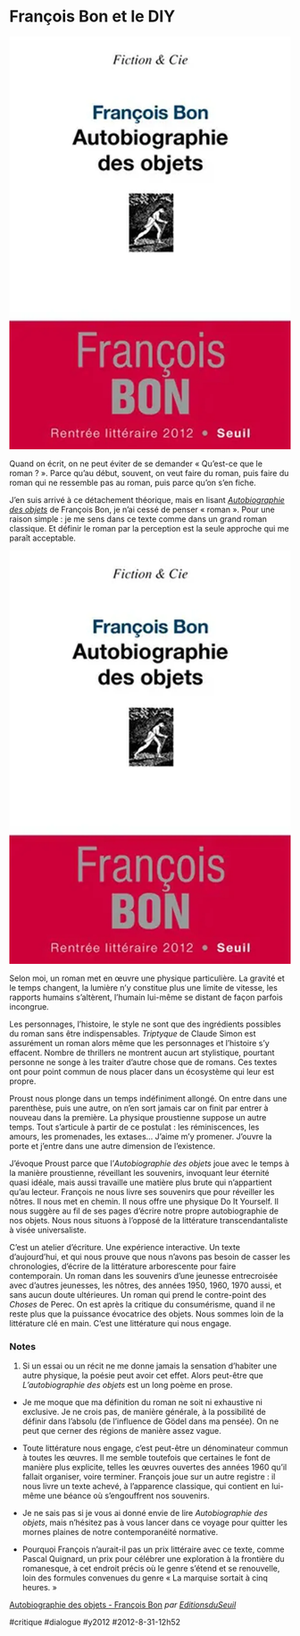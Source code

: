 # François Bon et le DIY

![](_i/arton2783-9d6861.webp)

Quand on écrit, on ne peut éviter de se demander « Qu’est-ce que le roman ? ». Parce qu’au début, souvent, on veut faire du roman, puis faire du roman qui ne ressemble pas au roman, puis parce qu’on s’en fiche.

J’en suis arrivé à ce détachement théorique, mais en lisant [*Autobiographie des objets*](http://www.tierslivre.net/spip/spip.php?article2971) de François Bon, je n’ai cessé de penser « roman ». Pour une raison simple : je me sens dans ce texte comme dans un grand roman classique. Et définir le roman par la perception est la seule approche qui me paraît acceptable.

[![](_i/arton2783-9d6861.webp)](http://www.tierslivre.net/spip/spip.php?article2971)

Selon moi, un roman met en œuvre une physique particulière. La gravité et le temps changent, la lumière n’y constitue plus une limite de vitesse, les rapports humains s’altèrent, l’humain lui-même se distant de façon parfois incongrue.

Les personnages, l’histoire, le style ne sont que des ingrédients possibles du roman sans être indispensables. *Triptyque* de Claude Simon est assurément un roman alors même que les personnages et l’histoire s’y effacent. Nombre de thrillers ne montrent aucun art stylistique, pourtant personne ne songe à les traiter d’autre chose que de romans. Ces textes ont pour point commun de nous placer dans un écosystème qui leur est propre.

Proust nous plonge dans un temps indéfiniment allongé. On entre dans une parenthèse, puis une autre, on n’en sort jamais car on finit par entrer à nouveau dans la première. La physique proustienne suppose un autre temps. Tout s’articule à partir de ce postulat : les réminiscences, les amours, les promenades, les extases… J’aime m’y promener. J’ouvre la porte et j’entre dans une autre dimension de l’existence.

J’évoque Proust parce que l’*Autobiographie des objets* joue avec le temps à la manière proustienne, réveillant les souvenirs, invoquant leur éternité quasi idéale, mais aussi travaille une matière plus brute qui n’appartient qu’au lecteur. François ne nous livre ses souvenirs que pour réveiller les nôtres. Il nous met en chemin. Il nous offre une physique Do It Yourself. Il nous suggère au fil de ses pages d’écrire notre propre autobiographie de nos objets. Nous nous situons à l’opposé de la littérature transcendantaliste à visée universaliste.

C’est un atelier d’écriture. Une expérience interactive. Un texte d’aujourd’hui, et qui nous prouve que nous n’avons pas besoin de casser les chronologies, d’écrire de la littérature arborescente pour faire contemporain. Un roman dans les souvenirs d’une jeunesse entrecroisée avec d’autres jeunesses, les nôtres, des années 1950, 1960, 1970 aussi, et sans aucun doute ultérieures. Un roman qui prend le contre-point des *Choses* de Perec. On est après la critique du consumérisme, quand il ne reste plus que la puissance évocatrice des objets. Nous sommes loin de la littérature clé en main. C’est une littérature qui nous engage.

### Notes

1. Si un essai ou un récit ne me donne jamais la sensation d’habiter une autre physique, la poésie peut avoir cet effet. Alors peut-être que *L’autobiographie des objets* est un long poème en prose.

- Je me moque que ma définition du roman ne soit ni exhaustive ni exclusive. Je ne crois pas, de manière générale, à la possibilité de définir dans l’absolu (de l’influence de Gödel dans ma pensée). On ne peut que cerner des régions de manière assez vague.

- Toute littérature nous engage, c’est peut-être un dénominateur commun à toutes les œuvres. Il me semble toutefois que certaines le font de manière plus explicite, telles les œuvres ouvertes des années 1960 qu’il fallait organiser, voire terminer. François joue sur un autre registre : il nous livre un texte achevé, à l’apparence classique, qui contient en lui-même une béance où s’engouffrent nos souvenirs.

- Je ne sais pas si je vous ai donné envie de lire *Autobiographie des objets*, mais n’hésitez pas à vous lancer dans ce voyage pour quitter les mornes plaines de notre contemporanéité normative.

- Pourquoi François n’aurait-il pas un prix littéraire avec ce texte, comme Pascal Quignard, un prix pour célébrer une exploration à la frontière du romanesque, à cet endroit précis où le genre s’étend et se renouvelle, loin des formules convenues du genre « La marquise sortait à cinq heures. »

  
[Autobiographie des objets - François Bon](http://www.dailymotion.com/video/xr7k2m_autobiographie-des-objets-francois-bon_creation) *par [EditionsduSeuil](http://www.dailymotion.com/EditionsduSeuil)*

#critique #dialogue #y2012 #2012-8-31-12h52
